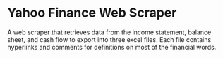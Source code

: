 # Yahoo Finance Web Scraper
A web scraper that retrieves data from the income statement, balance sheet, and cash flow to export into three excel files. Each file contains hyperlinks and comments for definitions on most of the financial words.

